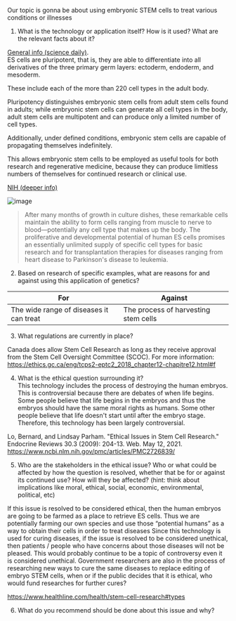 Our topic is gonna be about using embryonic STEM cells to treat various conditions or illnesses


1. What is the technology or application itself?  How is it used?  What are the relevant facts about it? 

[General info (science daily)](https://www.sciencedaily.com/terms/embryonic_stem_cell.htm#:~:text=Embryonic%20stem%20cells%20(ESCs)%20are,%3A%20ectoderm%2C%20endoderm%20and%20mesoderm.).  
ES cells are pluripotent, that is, they are able to differentiate into all derivatives of the three primary germ layers: ectoderm, endoderm, and mesoderm.

These include each of the more than 220 cell types in the adult body.

Pluripotency distinguishes embryonic stem cells from adult stem cells found in adults; while embryonic stem cells can generate all cell types in the body, adult stem cells are multipotent and can produce only a limited number of cell types.

Additionally, under defined conditions, embryonic stem cells are capable of propagating themselves indefinitely.

This allows embryonic stem cells to be employed as useful tools for both research and regenerative medicine, because they can produce limitless numbers of themselves for continued research or clinical use.


[NIH (deeper info)](https://stemcells.nih.gov/info/Regenerative_Medicine/2006Chapter1.htm)

![image](https://user-images.githubusercontent.com/37968460/118041160-5076ee00-b327-11eb-96ec-22721c209059.png)
> After many months of growth in culture dishes, these remarkable cells maintain the ability to form cells ranging from muscle to nerve to blood—potentially any cell type that makes up the body. The proliferative and developmental potential of human ES cells promises an essentially unlimited supply of specific cell types for basic research and for transplantation therapies for diseases ranging from heart disease to Parkinson's disease to leukemia.

2. Based on research of specific examples, what are reasons for and against using this application of genetics? 

For						                      |      Against
-------------------------------------|-----------------------------------
The wide range of diseases it can treat	|The process of harvesting stem cells	


3. What regulations are currently in place? 

Canada does allow Stem Cell Research as long as they receive approval from the Stem Cell Oversight Committee (SCOC). For more information:
https://ethics.gc.ca/eng/tcps2-eptc2_2018_chapter12-chapitre12.html#f


4. What is the ethical question surrounding it?   
This technology includes the process of destroying the human embryos. This is controversial because there are debates of when life begins. Some people believe that life begins in the embryos and thus the embryos should have the same moral rights as humans. Some other people believe that life doesn't start until after the embryo stage. Therefore, this technology has been largely controversial.

Lo, Bernard, and Lindsay Parham. "Ethical Issues in Stem Cell Research." Endocrine Reviews 30.3 (2009): 204-13. Web. May 12, 2021. <https://www.ncbi.nlm.nih.gov/pmc/articles/PMC2726839/> 


5. Who are the stakeholders in the ethical issue?  Who or what could be affected by how the question is resolved, whether that be for or against its continued use?  How will they be affected?  (hint: think about implications like moral, ethical, social, economic, environmental, political, etc) 

If this issue is resolved to be considered ethical, then the human embryos are going to be farmed as a place to retrieve ES cells. Thus we are potentially farming our own species and use those “potential humans” as a way to obtain their cells in order to treat diseases
Since this technology is used for curing diseases, if the issue is resolved to be considered unethical, then patients / people who have concerns about those diseases will not be pleased. This would probably continue to be a topic of controversy even it is considered unethical. Government researchers are also in the process of researching new ways to cure the same diseases to replace editing of embryo STEM cells, when or if the public decides that it is ethical, who would fund researches for further cures?

https://www.healthline.com/health/stem-cell-research#types 


6. What do you recommend should be done about this issue and why?
